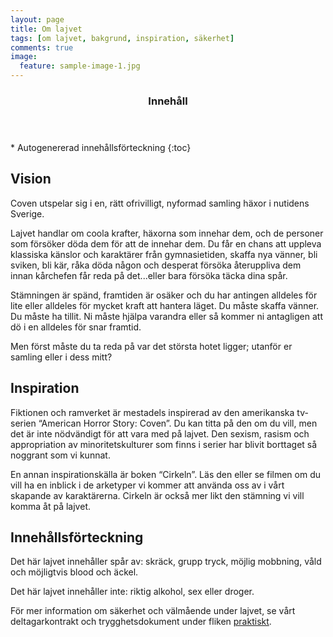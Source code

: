 ```yaml
---
layout: page
title: Om lajvet
tags: [om lajvet, bakgrund, inspiration, säkerhet]
comments: true
image:
  feature: sample-image-1.jpg
---
```


<section id="table-of-contents" class="toc">
  <header>
    <h3>Innehåll</h3>
  </header>
<div id="drawer" markdown="1">
*  Autogenererad innehållsförteckning
{:toc}
</div>
</section><!-- /#table-of-contents -->

## Vision

Coven utspelar sig i en, rätt ofrivilligt, nyformad samling häxor i nutidens Sverige. 

Lajvet handlar om coola krafter, häxorna som innehar dem, och de personer som försöker döda dem för att de innehar dem. Du får en chans att uppleva klassiska känslor och karaktärer från gymnasietiden, skaffa nya vänner, bli sviken, bli kär, råka döda någon och desperat försöka återuppliva dem innan kårchefen får reda på det...eller bara försöka täcka dina spår.

Stämningen är spänd, framtiden är osäker och du har antingen alldeles för lite eller alldeles för mycket kraft att hantera läget. Du måste skaffa vänner. Du måste ha tillit. Ni måste hjälpa varandra eller så kommer ni antagligen att dö i en alldeles för snar framtid. 

Men först måste du ta reda på var det största hotet ligger; utanför er samling eller i dess mitt?

## Inspiration

Fiktionen och ramverket är mestadels inspirerad av den amerikanska tv-serien “American Horror Story: Coven”. Du kan titta på den om du vill, men det är inte nödvändigt för att vara med på lajvet. Den sexism, rasism och appropriation av minoritetskulturer som finns i serier har blivit borttaget så noggrant som vi kunnat.

En annan inspirationskälla är boken “Cirkeln”. Läs den eller se filmen om du vill ha en inblick i de arketyper vi kommer att använda oss av i vårt skapande av karaktärerna. Cirkeln är också mer likt den stämning vi vill komma åt på lajvet.

## Innehållsförteckning

Det här lajvet innehåller spår av: skräck, grupp tryck, möjlig mobbning, våld och möjligtvis blood och äckel.

Det här lajvet innehåller inte: riktig alkohol, sex eller droger.

För mer information om säkerhet och välmående under lajvet, se vårt deltagarkontrakt och trygghetsdokument under fliken [praktiskt](/praktiskt/).
